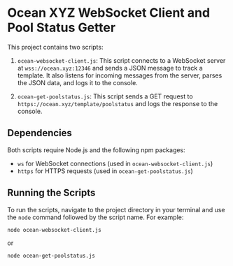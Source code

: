 # Ocean XYZ WebSocket Client and Pool Status Getter

This project contains two scripts:

1. `ocean-websocket-client.js`: This script connects to a WebSocket server at `wss://ocean.xyz:12346` and sends a JSON message to track a template. It also listens for incoming messages from the server, parses the JSON data, and logs it to the console.

2. `ocean-get-poolstatus.js`: This script sends a GET request to `https://ocean.xyz/template/poolstatus` and logs the response to the console.

## Dependencies

Both scripts require Node.js and the following npm packages:

- `ws` for WebSocket connections (used in `ocean-websocket-client.js`)
- `https` for HTTPS requests (used in `ocean-get-poolstatus.js`)

## Running the Scripts

To run the scripts, navigate to the project directory in your terminal and use the `node` command followed by the script name. For example:

```bash
node ocean-websocket-client.js
```

or

```bash
node ocean-get-poolstatus.js
```
